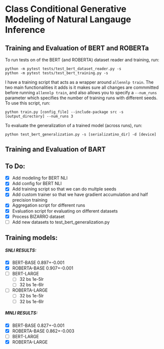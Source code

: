 # Class Conditional Generative Modeling of Natural Langauge Inference

## Training and Evaluation of BERT and ROBERTa
To run tests on of the BERT (and ROBERTA) dataset reader and training, run:
```
python -m pytest tests/test_bert_dataset_reader.py -s
python -m pytest tests/test_bert_training.py -s
```

I have a training script that acts as a wrapper around `allennlp train`. 
The two main functionalities it adds is it makes sure all changes are commmitted before running `allennlp train`, 
and also allows you to specify a `--num_runs` parameter which specifies the number of training runs with
different seeds. To use this script, run:
```
python train.py [config_file] --include-package src -s [output_directory] --num_runs 3
```

To evaluate the generalization of a trained model (across runs), run:
```
python test_bert_generalization.py -s [serializatino_dir] -d [device]
```

## Training and Evaluation of BART

## To Do:

- [x] Add modeling for BERT NLI
- [x] Add config for BERT NLI
- [x] Add training script so that we can do multple seeds
- [x] Add custom trainer so that we have gradient accumulation and half precision training
- [x] Aggregation script for different runs
- [x] Evaluation script for evaluating on different datasets
- [x] Process BIZARRO dataset
- [ ] Add new datasets to test_bert_generalization.py

## Training models:

##### SNLI RESULTS:
- [x] BERT-BASE 	0.897+-0.001
- [x] ROBERTA-BASE 	0.907+-0.001
- [ ] BERT-LARGE
	- [ ] 32 bs 1e-5lr
	- [ ] 32 bs 1e-6lr
- [ ] ROBERTA-LARGE	
	- [ ] 32 bs 1e-5lr
	- [ ] 32 bs 1e-6lr

##### MNLI RESULTS:
- [x] BERT-BASE 	0.827+-0.001
- [x] ROBERTA-BASE 	0.862+-0.003
- [ ] BERT-LARGE
- [x] ROBERTA-LARGE